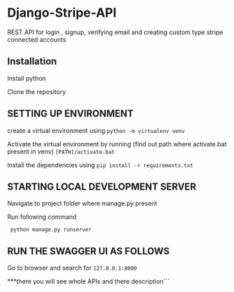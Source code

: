 # Django-Stripe-API
REST API for login , signup, verifying email and creating custom type stripe connected accounts

## Installation

Install python

Clone the repository

## SETTING UP ENVIRONMENT

create a virtual environment using ```python -m virtualenv venv```

Activate the virtual environment by running 
(find out path where activate.bat present in venv)
```[PATH]/activate.bat```

Install the dependencies using ```pip install -r requirements.txt```

## STARTING LOCAL DEVELOPMENT SERVER

Navigate to project folder where manage.py present

Run following command
```
 python manage.py runserver  
```
## RUN THE SWAGGER UI AS FOLLOWS

Go to browser and search for ```127.0.0.1:8000```

***there you will see whole APIs and there description```
